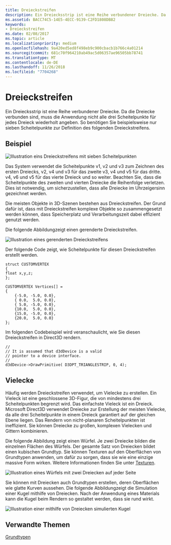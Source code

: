 ```yaml
---
title: Dreieckstreifen
description: Ein Dreiecksstrip ist eine Reihe verbundener Dreiecke. Da die Dreiecke verbunden sind, muss die Anwendung nicht alle drei Scheitelpunkte für jedes Dreieck wiederholt angeben.
ms.assetid: BACC74C5-14E5-4ECC-9139-C2FD1808DB82
keywords:
- Dreieckstreifen
ms.date: 02/08/2017
ms.topic: article
ms.localizationpriority: medium
ms.openlocfilehash: 9a420ed5ed8f498eb9c900cbacb1b766c4a01214
ms.sourcegitcommit: 681c70f964210ab49ac5d06357ae96505bb78741
ms.translationtype: MT
ms.contentlocale: de-DE
ms.lasthandoff: 11/26/2018
ms.locfileid: "7704268"
---
```

# <a name="triangle-strips"></a>Dreieckstreifen


Ein Dreiecksstrip ist eine Reihe verbundener Dreiecke. Da die Dreiecke verbunden sind, muss die Anwendung nicht alle drei Scheitelpunkte für jedes Dreieck wiederholt angeben. So benötigen Sie beispielsweise nur sieben Scheitelpunkte zur Definition des folgenden Dreieckstreifens.

## <a name="span-idexamplespanspan-idexamplespanspan-idexamplespanexample"></a><span id="Example"></span><span id="example"></span><span id="EXAMPLE"></span>Beispiel


![Illustration eins Dreieckstreifens mit sieben Scheitelpunkten](images/tristrip.png)

Das System verwendet die Scheitelpunkte v1, v2 und v3 zum Zeichnen des ersten Dreiecks, v2, v4 und v3 für das zweite v3, v4 und v5 für das dritte. v4, v6 und v5 für das vierte Dreieck und so weiter. Beachten Sie, dass die Scheitelpunkte des zweiten und vierten Dreiecke die Reihenfolge verletzen. Dies ist notwendig, um sicherzustellen, dass alle Dreiecke im Uhrzeigersinn gezeichnet werden.

Die meisten Objekte in 3D-Szenen bestehen aus Dreieckstreifen. Der Grund dafür ist, dass mit Dreieckstreifen komplexe Objekte so zusammengesetzt werden können, dass Speicherplatz und Verarbeitungszeit dabei effizient genutzt werden.

Die folgende Abbildungzeigt einen gerenderte Dreieckstreifen.

![Illustration eines gerenderten Dreieckstreifens](images/tstrip2.png)

Der folgende Code zeigt, wie Scheitelpunkte für diesen Dreieckstreifen erstellt werden.

```
struct CUSTOMVERTEX
{
float x,y,z;
};

CUSTOMVERTEX Vertices[] = 
{
    {-5.0, -5.0, 0.0},
    { 0.0,  5.0, 0.0},
    { 5.0, -5.0, 0.0},
    {10.0,  5.0, 0.0},
    {15.0, -5.0, 0.0},
    {20.0,  5.0, 0.0}
};
```

Im folgenden Codebeispiel wird veranschaulicht, wie Sie diesen Dreieckstreifen in Direct3D rendern.

```
//
// It is assumed that d3dDevice is a valid
// pointer to a device interface.
//
d3dDevice->DrawPrimitive( D3DPT_TRIANGLESTRIP, 0, 4);
```

## <a name="span-idpolygonsspanspan-idpolygonsspanspan-idpolygonsspanpolygons"></a><span id="Polygons"></span><span id="polygons"></span><span id="POLYGONS"></span>Vielecke


Häufig werden Dreieckstreifen verwendet, um Vielecke zu erstellen. Ein Vieleck ist eine geschlossene 3D-Figur, die von mindestens drei Scheitelpunkten begrenzt wird. Das einfachste Vieleck ist ein Dreieck. Microsoft Direct3D verwendet Dreiecke zur Erstellung der meisten Vielecke, da alle drei Scheitelpunkte in einem Dreieck garantiert auf der gleichen Ebene liegen. Das Rendern von nicht-planaren Scheitelpunkten ist ineffizient. Sie können Dreiecke zu großen, komplexen Vielecken und Gittern kombinieren.

Die folgende Abbildung zeigt einen Würfel. Je zwei Dreiecke bilden die einzelnen Flächen des Würfels. Der gesamte Satz von Dreiecken bildet einen kubischen Grundtyp. Sie können Texturen auf den Oberflächen von Grundtypen anwenden, um dafür zu sorgen, dass sie wie eine einzige massive Form wirken. Weitere Informationen finden Sie unter [Texturen](textures.md).

![Illustration eines Würfels mit zwei Dreiecken auf jeder Seite](images/cube3d.png)

Sie können mit Dreiecken auch Grundtypen erstellen, deren Oberflächen wie glatte Kurven aussehen. Die folgende Abbildungzeigt die Simulation einer Kugel mithilfe von Dreiecken. Nach der Anwendung eines Materials kann die Kugel beim Rendern so gestaltet werden, dass sie rund wirkt.

![Illustration einer mithilfe von Dreiecken simulierten Kugel](images/sphere3d.png)

## <a name="span-idrelated-topicsspanrelated-topics"></a><span id="related-topics"></span>Verwandte Themen


[Grundtypen](primitives.md)

 

 




